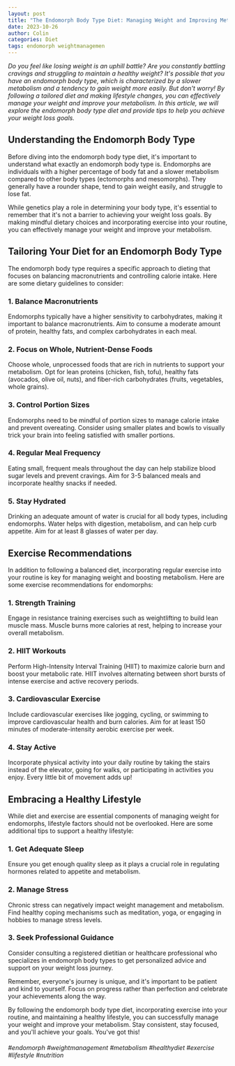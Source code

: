 ```yaml
---
layout: post
title: "The Endomorph Body Type Diet: Managing Weight and Improving Metabolism"
date: 2023-10-26
author: Colin
categories: Diet
tags: endomorph weightmanagemen
---
```


*Do you feel like losing weight is an uphill battle? Are you constantly battling cravings and struggling to maintain a healthy weight? It's possible that you have an endomorph body type, which is characterized by a slower metabolism and a tendency to gain weight more easily. But don't worry! By following a tailored diet and making lifestyle changes, you can effectively manage your weight and improve your metabolism. In this article, we will explore the endomorph body type diet and provide tips to help you achieve your weight loss goals.*

## Understanding the Endomorph Body Type

Before diving into the endomorph body type diet, it's important to understand what exactly an endomorph body type is. Endomorphs are individuals with a higher percentage of body fat and a slower metabolism compared to other body types (ectomorphs and mesomorphs). They generally have a rounder shape, tend to gain weight easily, and struggle to lose fat.

While genetics play a role in determining your body type, it's essential to remember that it's not a barrier to achieving your weight loss goals. By making mindful dietary choices and incorporating exercise into your routine, you can effectively manage your weight and improve your metabolism.

## Tailoring Your Diet for an Endomorph Body Type

The endomorph body type requires a specific approach to dieting that focuses on balancing macronutrients and controlling calorie intake. Here are some dietary guidelines to consider:

### 1. Balance Macronutrients 
Endomorphs typically have a higher sensitivity to carbohydrates, making it important to balance macronutrients. Aim to consume a moderate amount of protein, healthy fats, and complex carbohydrates in each meal.

### 2. Focus on Whole, Nutrient-Dense Foods 
Choose whole, unprocessed foods that are rich in nutrients to support your metabolism. Opt for lean proteins (chicken, fish, tofu), healthy fats (avocados, olive oil, nuts), and fiber-rich carbohydrates (fruits, vegetables, whole grains).

### 3. Control Portion Sizes 
Endomorphs need to be mindful of portion sizes to manage calorie intake and prevent overeating. Consider using smaller plates and bowls to visually trick your brain into feeling satisfied with smaller portions.

### 4. Regular Meal Frequency 
Eating small, frequent meals throughout the day can help stabilize blood sugar levels and prevent cravings. Aim for 3-5 balanced meals and incorporate healthy snacks if needed.

### 5. Stay Hydrated 
Drinking an adequate amount of water is crucial for all body types, including endomorphs. Water helps with digestion, metabolism, and can help curb appetite. Aim for at least 8 glasses of water per day.

## Exercise Recommendations

In addition to following a balanced diet, incorporating regular exercise into your routine is key for managing weight and boosting metabolism. Here are some exercise recommendations for endomorphs:

### 1. Strength Training 
Engage in resistance training exercises such as weightlifting to build lean muscle mass. Muscle burns more calories at rest, helping to increase your overall metabolism.

### 2. HIIT Workouts 
Perform High-Intensity Interval Training (HIIT) to maximize calorie burn and boost your metabolic rate. HIIT involves alternating between short bursts of intense exercise and active recovery periods.

### 3. Cardiovascular Exercise 
Include cardiovascular exercises like jogging, cycling, or swimming to improve cardiovascular health and burn calories. Aim for at least 150 minutes of moderate-intensity aerobic exercise per week.

### 4. Stay Active 
Incorporate physical activity into your daily routine by taking the stairs instead of the elevator, going for walks, or participating in activities you enjoy. Every little bit of movement adds up!

## Embracing a Healthy Lifestyle

While diet and exercise are essential components of managing weight for endomorphs, lifestyle factors should not be overlooked. Here are some additional tips to support a healthy lifestyle:

### 1. Get Adequate Sleep 
Ensure you get enough quality sleep as it plays a crucial role in regulating hormones related to appetite and metabolism.

### 2. Manage Stress 
Chronic stress can negatively impact weight management and metabolism. Find healthy coping mechanisms such as meditation, yoga, or engaging in hobbies to manage stress levels.

### 3. Seek Professional Guidance 
Consider consulting a registered dietitian or healthcare professional who specializes in endomorph body types to get personalized advice and support on your weight loss journey.

Remember, everyone's journey is unique, and it's important to be patient and kind to yourself. Focus on progress rather than perfection and celebrate your achievements along the way.

By following the endomorph body type diet, incorporating exercise into your routine, and maintaining a healthy lifestyle, you can successfully manage your weight and improve your metabolism. Stay consistent, stay focused, and you'll achieve your goals. You've got this!

###### #endomorph #weightmanagement #metabolism #healthydiet #exercise #lifestyle #nutrition